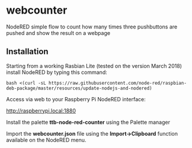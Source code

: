 # webcounter

NodeRED simple flow to count how many times three pushbuttons are pushed and show the result on a webpage

## Installation

Starting from a working Rasbian Lite (tested on the version March 2018) install NodeRED by typing this command:

```
bash <(curl -sL https://raw.githubusercontent.com/node-red/raspbian-deb-package/master/resources/update-nodejs-and-nodered)
```

Access via web to your Raspberry Pi NodeRED interface:

<http://raspberrypi.local:1880>
 
Install the palette __ttb-node-red-counter__ using the Palette manager

Import the __webcounter.json__ file using the __Import->Clipboard__ function available on the NodeRED menu.
